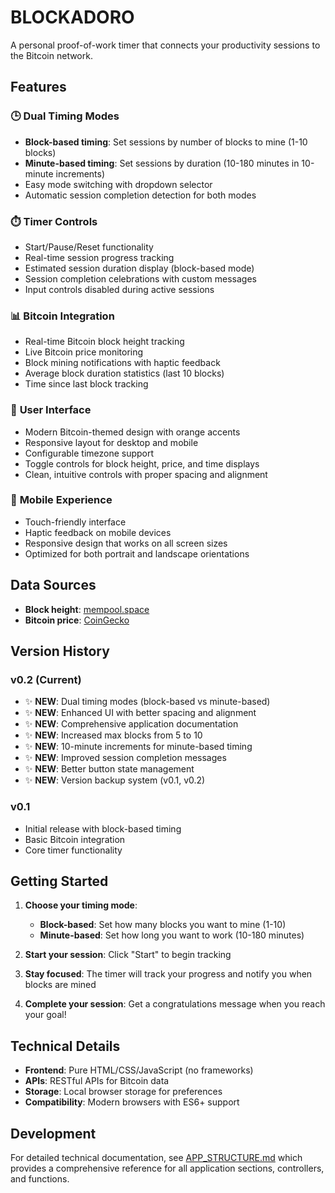 # BLOCKADORO
A personal proof-of-work timer that connects your productivity sessions to the Bitcoin network.

## Features

### 🕒 **Dual Timing Modes**
- **Block-based timing**: Set sessions by number of blocks to mine (1-10 blocks)
- **Minute-based timing**: Set sessions by duration (10-180 minutes in 10-minute increments)
- Easy mode switching with dropdown selector
- Automatic session completion detection for both modes

### ⏱️ **Timer Controls**
- Start/Pause/Reset functionality
- Real-time session progress tracking
- Estimated session duration display (block-based mode)
- Session completion celebrations with custom messages
- Input controls disabled during active sessions

### 📊 **Bitcoin Integration**
- Real-time Bitcoin block height tracking
- Live Bitcoin price monitoring
- Block mining notifications with haptic feedback
- Average block duration statistics (last 10 blocks)
- Time since last block tracking

### 🎨 **User Interface**
- Modern Bitcoin-themed design with orange accents
- Responsive layout for desktop and mobile
- Configurable timezone support
- Toggle controls for block height, price, and time displays
- Clean, intuitive controls with proper spacing and alignment

### 📱 **Mobile Experience**
- Touch-friendly interface
- Haptic feedback on mobile devices
- Responsive design that works on all screen sizes
- Optimized for both portrait and landscape orientations

## Data Sources
- **Block height**: [mempool.space](https://mempool.space/)
- **Bitcoin price**: [CoinGecko](https://www.coingecko.com/)

## Version History

### v0.2 (Current)
- ✨ **NEW**: Dual timing modes (block-based vs minute-based)
- ✨ **NEW**: Enhanced UI with better spacing and alignment
- ✨ **NEW**: Comprehensive application documentation
- ✨ **NEW**: Increased max blocks from 5 to 10
- ✨ **NEW**: 10-minute increments for minute-based timing
- ✨ **NEW**: Improved session completion messages
- ✨ **NEW**: Better button state management
- ✨ **NEW**: Version backup system (v0.1, v0.2)

### v0.1
- Initial release with block-based timing
- Basic Bitcoin integration
- Core timer functionality

## Getting Started

1. **Choose your timing mode**:
   - **Block-based**: Set how many blocks you want to mine (1-10)
   - **Minute-based**: Set how long you want to work (10-180 minutes)

2. **Start your session**: Click "Start" to begin tracking

3. **Stay focused**: The timer will track your progress and notify you when blocks are mined

4. **Complete your session**: Get a congratulations message when you reach your goal!

## Technical Details

- **Frontend**: Pure HTML/CSS/JavaScript (no frameworks)
- **APIs**: RESTful APIs for Bitcoin data
- **Storage**: Local browser storage for preferences
- **Compatibility**: Modern browsers with ES6+ support

## Development

For detailed technical documentation, see [APP_STRUCTURE.md](APP_STRUCTURE.md) which provides a comprehensive reference for all application sections, controllers, and functions.
